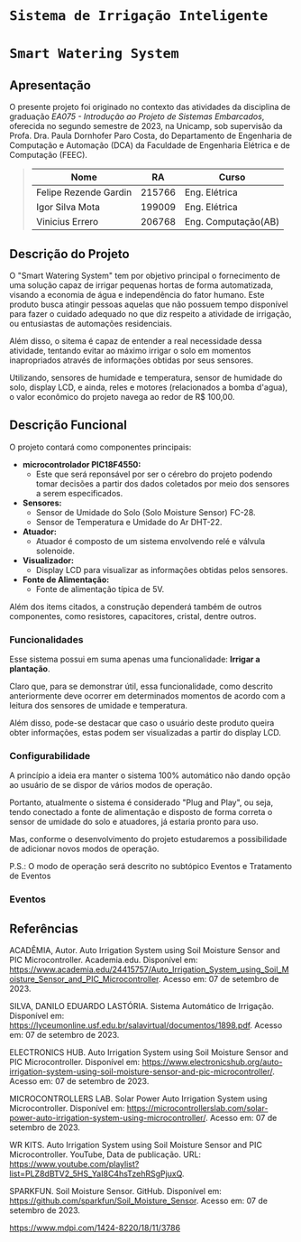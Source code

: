 # ` Sistema de Irrigação Inteligente `
# ` Smart Watering System `

## Apresentação

O presente projeto foi originado no contexto das atividades da disciplina de graduação *EA075 - Introdução ao Projeto de Sistemas Embarcados*, oferecida no segundo semestre de 2023, na Unicamp, sob supervisão da Profa. Dra. Paula Dornhofer Paro Costa, do Departamento de Engenharia de Computação e Automação (DCA) da Faculdade de Engenharia Elétrica e de Computação (FEEC).


> |Nome  | RA | Curso|
> |--|--|--|
> | Felipe Rezende Gardin | 215766  | Eng. Elétrica|
> | Igor Silva Mota | 199009 | Eng. Elétrica|
> | Vinicius Errero| 206768 | Eng. Computação(AB)|


## Descrição do Projeto

O "Smart Watering System" tem por objetivo principal o fornecimento de uma solução capaz de irrigar pequenas hortas de forma automatizada, visando a economia de água e independência do fator humano. Este produto busca atingir pessoas aquelas que não possuem tempo disponível para fazer o cuidado adequado no que diz respeito a atividade de irrigação, ou entusiastas de automações residenciais.

Além disso, o sitema é capaz de entender a real necessidade dessa atividade, tentando evitar ao máximo irrigar o solo em momentos inapropriados através de informações obtidas por seus sensores.

Utilizando, sensores de humidade e temperatura, sensor de humidade do solo, display LCD, e ainda, reles e motores (relacionados a bomba d'agua), o valor econômico do projeto navega ao redor de R$ 100,00.

## Descrição Funcional

O projeto contará como componentes principais:

- **microcontrolador PIC18F4550:**
  - Este que será reponsável por ser o cérebro do projeto podendo tomar decisões a partir dos dados coletados por meio dos sensores a serem especificados.
- **Sensores:** 
  - Sensor de Umidade do Solo (Solo Moisture Sensor) FC-28.
  - Sensor de Temperatura e Umidade do Ar DHT-22.
- **Atuador:**
  - Atuador é composto de um sistema envolvendo relé e válvula solenoide.
- **Visualizador:**
  - Display LCD para visualizar as informações obtidas pelos sensores.
- **Fonte de Alimentação:**
  - Fonte de alimentação típica de 5V.

Além dos items citados, a construção dependerá também de outros componentes, como resistores, capacitores, cristal, dentre outros.

### Funcionalidades

Esse sistema possui em suma apenas uma funcionalidade: **Irrigar a plantação**.

Claro que, para se demonstrar útil, essa funcionalidade, como descrito anteriormente deve ocorrer em determinados momentos de acordo com a leitura dos sensores de umidade e temperatura.

Além disso, pode-se destacar que caso o usuário deste produto queira obter informações, estas podem ser visualizadas a partir do display LCD.

### Configurabilidade

A princípio a ideia era manter o sistema 100% automático não dando opção ao usuário de se dispor de vários modos de operação.

Portanto, atualmente o sistema é considerado "Plug and Play", ou seja, tendo conectado a fonte de alimentação e disposto de forma correta o sensor de umidade do solo e atuadores, já estaria pronto para uso.

Mas, conforme o desenvolvimento do projeto estudaremos a possibilidade de adicionar novos modos de operação.

P.S.: O modo de operação será descrito no subtópico Eventos e Tratamento de Eventos

### Eventos






## Referências

ACADÊMIA, Autor. Auto Irrigation System using Soil Moisture Sensor and PIC Microcontroller. Academia.edu. Disponível em: https://www.academia.edu/24415757/Auto_Irrigation_System_using_Soil_Moisture_Sensor_and_PIC_Microcontroller. Acesso em: 07 de setembro de 2023.

SILVA, DANILO EDUARDO LASTÓRIA. Sistema Automático de Irrigação. Disponível em: https://lyceumonline.usf.edu.br/salavirtual/documentos/1898.pdf. Acesso em: 07 de setembro de 2023.

ELECTRONICS HUB. Auto Irrigation System using Soil Moisture Sensor and PIC Microcontroller. Disponível em: https://www.electronicshub.org/auto-irrigation-system-using-soil-moisture-sensor-and-pic-microcontroller/. Acesso em: 07 de setembro de 2023.

MICROCONTROLLERS LAB. Solar Power Auto Irrigation System using Microcontroller. Disponível em: https://microcontrollerslab.com/solar-power-auto-irrigation-system-using-microcontroller/. Acesso em: 07 de setembro de 2023.

WR KITS. Auto Irrigation System using Soil Moisture Sensor and PIC Microcontroller. YouTube, Data de publicação. URL: https://www.youtube.com/playlist?list=PLZ8dBTV2_5HS_YaI8C4hsTzehRSgPjuxQ.

SPARKFUN. Soil Moisture Sensor. GitHub. Disponível em: https://github.com/sparkfun/Soil_Moisture_Sensor. Acesso em: 07 de setembro de 2023.

https://www.mdpi.com/1424-8220/18/11/3786